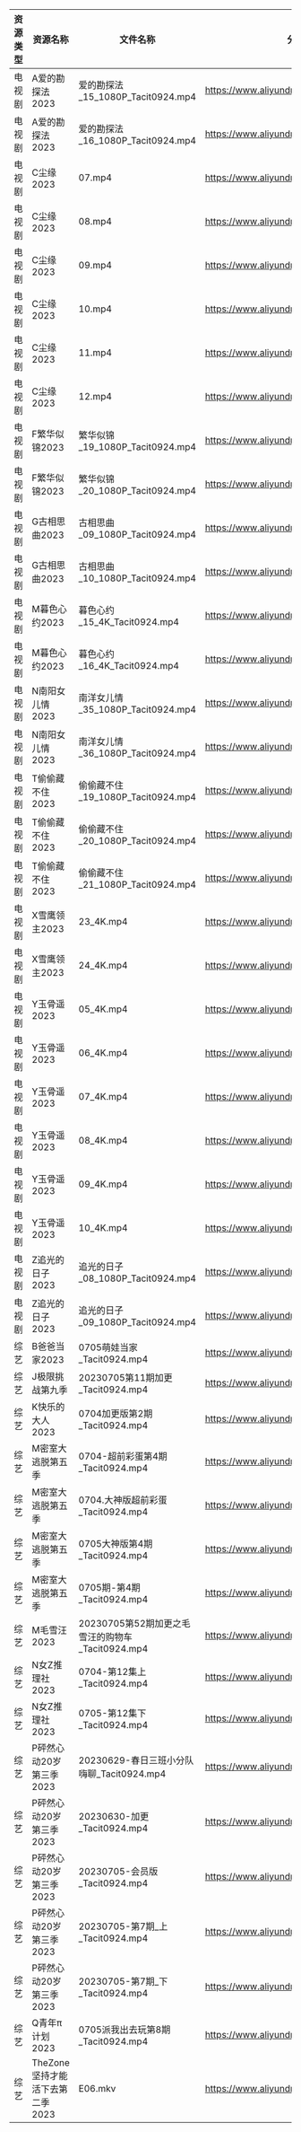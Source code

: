 | 资源类型 | 资源名称                  | 文件名称                                 | 分享链接                                      | 更新时间       |
| ---- | --------------------- | ------------------------------------ | ----------------------------------------- | ---------- |
| 电视剧  | A爱的勘探法2023            | 爱的勘探法_15_1080P_Tacit0924.mp4         | https://www.aliyundrive.com/s/RWWju1Xbxu6 | 2023-07-06 |
| 电视剧  | A爱的勘探法2023            | 爱的勘探法_16_1080P_Tacit0924.mp4         | https://www.aliyundrive.com/s/RWWju1Xbxu6 | 2023-07-06 |
| 电视剧  | C尘缘2023               | 07.mp4                               | https://www.aliyundrive.com/s/yWHajFwVrtP | 2023-07-06 |
| 电视剧  | C尘缘2023               | 08.mp4                               | https://www.aliyundrive.com/s/yWHajFwVrtP | 2023-07-06 |
| 电视剧  | C尘缘2023               | 09.mp4                               | https://www.aliyundrive.com/s/yWHajFwVrtP | 2023-07-06 |
| 电视剧  | C尘缘2023               | 10.mp4                               | https://www.aliyundrive.com/s/yWHajFwVrtP | 2023-07-06 |
| 电视剧  | C尘缘2023               | 11.mp4                               | https://www.aliyundrive.com/s/yWHajFwVrtP | 2023-07-06 |
| 电视剧  | C尘缘2023               | 12.mp4                               | https://www.aliyundrive.com/s/yWHajFwVrtP | 2023-07-06 |
| 电视剧  | F繁华似锦2023             | 繁华似锦_19_1080P_Tacit0924.mp4          | https://www.aliyundrive.com/s/nfqRpmX9zDs | 2023-07-06 |
| 电视剧  | F繁华似锦2023             | 繁华似锦_20_1080P_Tacit0924.mp4          | https://www.aliyundrive.com/s/nfqRpmX9zDs | 2023-07-06 |
| 电视剧  | G古相思曲2023             | 古相思曲_09_1080P_Tacit0924.mp4          | https://www.aliyundrive.com/s/C5CLVbHB2FJ | 2023-07-06 |
| 电视剧  | G古相思曲2023             | 古相思曲_10_1080P_Tacit0924.mp4          | https://www.aliyundrive.com/s/C5CLVbHB2FJ | 2023-07-06 |
| 电视剧  | M暮色心约2023             | 暮色心约_15_4K_Tacit0924.mp4             | https://www.aliyundrive.com/s/gNn3Shydkm6 | 2023-07-06 |
| 电视剧  | M暮色心约2023             | 暮色心约_16_4K_Tacit0924.mp4             | https://www.aliyundrive.com/s/gNn3Shydkm6 | 2023-07-06 |
| 电视剧  | N南阳女儿情2023            | 南洋女儿情_35_1080P_Tacit0924.mp4         | https://www.aliyundrive.com/s/XAjYPaTqKTn | 2023-07-06 |
| 电视剧  | N南阳女儿情2023            | 南洋女儿情_36_1080P_Tacit0924.mp4         | https://www.aliyundrive.com/s/XAjYPaTqKTn | 2023-07-06 |
| 电视剧  | T偷偷藏不住2023            | 偷偷藏不住_19_1080P_Tacit0924.mp4         | https://www.aliyundrive.com/s/sB1bYRHhUHf | 2023-07-06 |
| 电视剧  | T偷偷藏不住2023            | 偷偷藏不住_20_1080P_Tacit0924.mp4         | https://www.aliyundrive.com/s/sB1bYRHhUHf | 2023-07-06 |
| 电视剧  | T偷偷藏不住2023            | 偷偷藏不住_21_1080P_Tacit0924.mp4         | https://www.aliyundrive.com/s/sB1bYRHhUHf | 2023-07-06 |
| 电视剧  | X雪鹰领主2023             | 23_4K.mp4                            | https://www.aliyundrive.com/s/vTM6qMrcb6D | 2023-07-06 |
| 电视剧  | X雪鹰领主2023             | 24_4K.mp4                            | https://www.aliyundrive.com/s/vTM6qMrcb6D | 2023-07-06 |
| 电视剧  | Y玉骨遥2023              | 05_4K.mp4                            | https://www.aliyundrive.com/s/6XUEY7X9nW2 | 2023-07-06 |
| 电视剧  | Y玉骨遥2023              | 06_4K.mp4                            | https://www.aliyundrive.com/s/6XUEY7X9nW2 | 2023-07-06 |
| 电视剧  | Y玉骨遥2023              | 07_4K.mp4                            | https://www.aliyundrive.com/s/6XUEY7X9nW2 | 2023-07-06 |
| 电视剧  | Y玉骨遥2023              | 08_4K.mp4                            | https://www.aliyundrive.com/s/6XUEY7X9nW2 | 2023-07-06 |
| 电视剧  | Y玉骨遥2023              | 09_4K.mp4                            | https://www.aliyundrive.com/s/6XUEY7X9nW2 | 2023-07-06 |
| 电视剧  | Y玉骨遥2023              | 10_4K.mp4                            | https://www.aliyundrive.com/s/6XUEY7X9nW2 | 2023-07-06 |
| 电视剧  | Z追光的日子2023            | 追光的日子_08_1080P_Tacit0924.mp4         | https://www.aliyundrive.com/s/zzZYqa4urr9 | 2023-07-06 |
| 电视剧  | Z追光的日子2023            | 追光的日子_09_1080P_Tacit0924.mp4         | https://www.aliyundrive.com/s/zzZYqa4urr9 | 2023-07-06 |
| 综艺   | B爸爸当家2023             | 0705萌娃当家_Tacit0924.mp4               | https://www.aliyundrive.com/s/SqHa3g1TkvY | 2023-07-06 |
| 综艺   | J极限挑战第九季              | 20230705第11期加更_Tacit0924.mp4         | https://www.aliyundrive.com/s/bs3kspWT7LF | 2023-07-06 |
| 综艺   | K快乐的大人2023            | 0704加更版第2期_Tacit0924.mp4             | https://www.aliyundrive.com/s/SKqRbjBsPaj | 2023-07-06 |
| 综艺   | M密室大逃脱第五季             | 0704-超前彩蛋第4期_Tacit0924.mp4           | https://www.aliyundrive.com/s/KFCWQFSRon1 | 2023-07-06 |
| 综艺   | M密室大逃脱第五季             | 0704.大神版超前彩蛋_Tacit0924.mp4           | https://www.aliyundrive.com/s/KFCWQFSRon1 | 2023-07-06 |
| 综艺   | M密室大逃脱第五季             | 0705大神版第4期_Tacit0924.mp4             | https://www.aliyundrive.com/s/KFCWQFSRon1 | 2023-07-06 |
| 综艺   | M密室大逃脱第五季             | 0705期-第4期_Tacit0924.mp4              | https://www.aliyundrive.com/s/KFCWQFSRon1 | 2023-07-06 |
| 综艺   | M毛雪汪2023              | 20230705第52期加更之毛雪汪的购物车_Tacit0924.mp4 | https://www.aliyundrive.com/s/asPqfgPRqAg | 2023-07-06 |
| 综艺   | N女Z推理社2023            | 0704-第12集上_Tacit0924.mp4             | https://www.aliyundrive.com/s/RA6dKYNxzLz | 2023-07-06 |
| 综艺   | N女Z推理社2023            | 0705-第12集下_Tacit0924.mp4             | https://www.aliyundrive.com/s/RA6dKYNxzLz | 2023-07-06 |
| 综艺   | P砰然心动20岁第三季2023       | 20230629-春日三班小分队嗨聊_Tacit0924.mp4     | https://www.aliyundrive.com/s/vX9oHZyPy6Y | 2023-07-06 |
| 综艺   | P砰然心动20岁第三季2023       | 20230630-加更_Tacit0924.mp4            | https://www.aliyundrive.com/s/vX9oHZyPy6Y | 2023-07-06 |
| 综艺   | P砰然心动20岁第三季2023       | 20230705-会员版_Tacit0924.mp4           | https://www.aliyundrive.com/s/vX9oHZyPy6Y | 2023-07-06 |
| 综艺   | P砰然心动20岁第三季2023       | 20230705-第7期_上_Tacit0924.mp4         | https://www.aliyundrive.com/s/vX9oHZyPy6Y | 2023-07-06 |
| 综艺   | P砰然心动20岁第三季2023       | 20230705-第7期_下_Tacit0924.mp4         | https://www.aliyundrive.com/s/vX9oHZyPy6Y | 2023-07-06 |
| 综艺   | Q青年π计划2023            | 0705派我出去玩第8期_Tacit0924.mp4           | https://www.aliyundrive.com/s/PReFQ8C6eAn | 2023-07-06 |
| 综艺   | TheZone坚持才能活下去第二季2023 | E06.mkv                              | https://www.aliyundrive.com/s/hCogoJdLT6r | 2023-07-06 |
